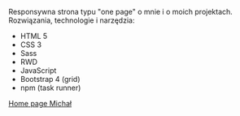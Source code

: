 Responsywna strona typu "one page" o mnie i o moich projektach. 
Rozwiązania, technologie i narzędzia:

   * HTML 5
   * CSS 3
   * Sass
   * RWD
   * JavaScript
   * Bootstrap 4 (grid)
   * npm (task runner)

<a href="https://michalmatysiak.github.io/michalmatysiak-homePage/">Home page Michał</a>
